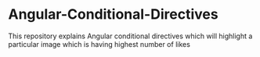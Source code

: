 # Angular-Conditional-Directives
This repository explains Angular conditional directives which will highlight a particular image which is having highest number of likes
